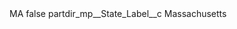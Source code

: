 <?xml version="1.0" encoding="UTF-8"?>
<CustomMetadata xmlns="http://soap.sforce.com/2006/04/metadata" xmlns:xsi="http://www.w3.org/2001/XMLSchema-instance" xmlns:xsd="http://www.w3.org/2001/XMLSchema">
    <label>MA</label>
    <protected>false</protected>
    <values>
        <field>partdir_mp__State_Label__c</field>
        <value xsi:type="xsd:string">Massachusetts</value>
    </values>
</CustomMetadata>
